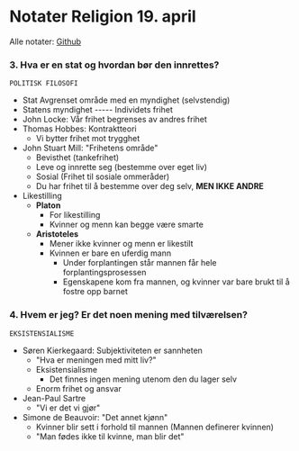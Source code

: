 # Notater Religion 19. april 
Alle notater: [Github](https://github.com/nikolai-borbe/skole)

### 3. Hva er en stat og hvordan bør den innrettes?
```POLITISK FILOSOFI```
- Stat Avgrenset område med en myndighet (selvstendig) 
- Statens myndighet ----- Individets frihet
- John Locke: Vår frihet begrenses av andres frihet
- Thomas Hobbes: Kontraktteori
    - Vi bytter frihet mot trygghet
- John Stuart Mill: "Frihetens område"
    - Bevisthet (tankefrihet)
    - Leve og innrette seg (bestemme over eget liv)
    - Sosial (Frihet til sosiale ommeråder)
    - Du har frihet til å bestemme over deg selv, **MEN IKKE ANDRE**
- Likestilling
    - **Platon**
        - For likestilling
        - Kvinner og menn kan begge være smarte
    - **Aristoteles**
        - Mener ikke kvinner og menn er likestilt
        - Kvinnen er bare en uferdig mann
            - Under forplantingen står mannen får hele forplantingsprosessen
            - Egenskapene kom fra mannen, og kvinner var bare brukt til å fostre opp barnet

### 4. Hvem er jeg? Er det noen mening med tilværelsen?
```EKSISTENSIALISME```
- Søren Kierkegaard: Subjektiviteten er sannheten
    - "Hva er meningen med mitt liv?"
    - Eksistensialisme
        - Det finnes ingen mening utenom den du lager selv
    - Enorm frihet og ansvar
- Jean-Paul Sartre
    - "Vi er det vi gjør"
- Simone de Beauvoir: "Det annet kjønn"
    - Kvinner blir sett i forhold til mannen (Mannen definerer kvinnen)
    - "Man fødes ikke til kvinne, man blir det"